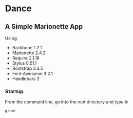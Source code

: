 # Dance
## A Simple Marionette App

Using

* Backbone 1.2.1
* Marionette 2.4.2
* Require 2.1.18
* Stylus 0.51.1
* Bootstrap 3.3.5
* Font-Awesome 3.2.1
* Handlebars 2

### Startup

From the command line, go into the root directory and type in

    grunt
